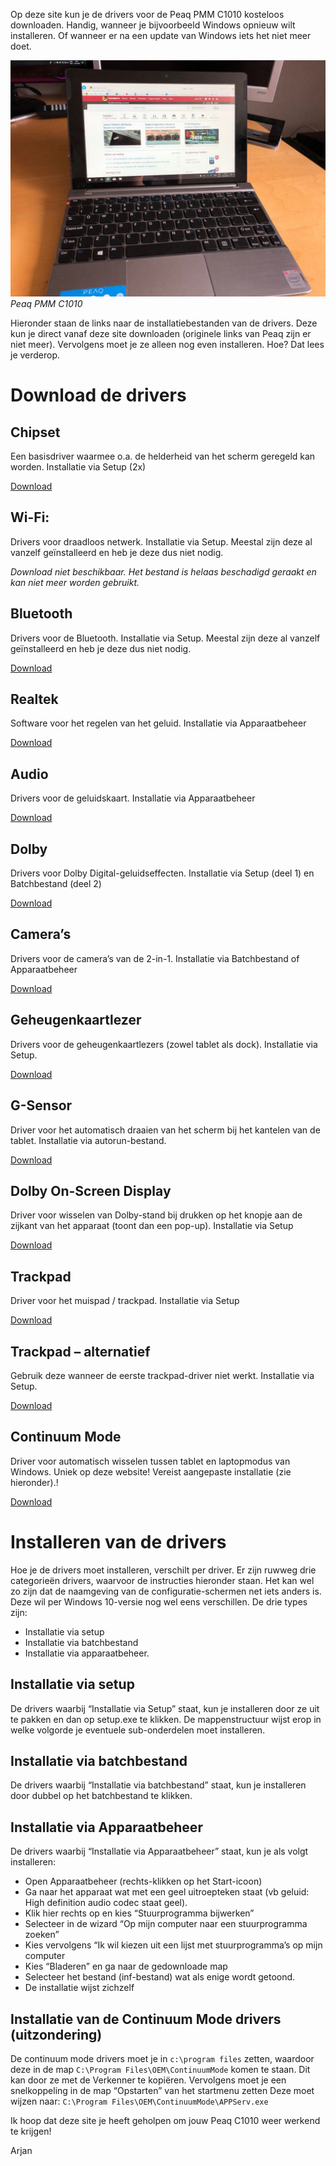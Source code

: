 Op deze site kun je de drivers voor de Peaq PMM C1010 kosteloos downloaden. Handig, wanneer je bijvoorbeeld Windows opnieuw wilt installeren. Of wanneer er na een update van Windows iets het niet meer doet.

![Peaq PMM C1010](peaq-laptop.jpeg)
*Peaq PMM C1010*

Hieronder staan de links naar de installatiebestanden van de drivers. Deze kun je direct vanaf deze site downloaden (originele links van Peaq zijn er niet meer). Vervolgens moet je ze alleen nog even installeren. Hoe? Dat lees je verderop.

# Download de drivers

## Chipset
Een basisdriver waarmee o.a. de helderheid van het scherm geregeld kan worden. Installatie via Setup (2x)

[Download](https://storage.googleapis.com/peaq-pmm-c1010-drivers/01_Chipset.zip)

## Wi-Fi: 
Drivers voor draadloos netwerk. Installatie via Setup. Meestal zijn deze al vanzelf geïnstalleerd en heb je deze dus niet nodig.

*Download niet beschikbaar. Het bestand is helaas beschadigd geraakt en kan niet meer worden gebruikt.*

## Bluetooth

Drivers voor de Bluetooth. Installatie via Setup.
Meestal zijn deze al vanzelf geïnstalleerd en heb je deze dus niet nodig.

[Download](https://storage.googleapis.com/peaq-pmm-c1010-drivers/03_Bluetooth.zip)

## Realtek

Software voor het regelen van het geluid. Installatie via Apparaatbeheer

[Download](https://storage.googleapis.com/peaq-pmm-c1010-drivers/04_Realtek.zip)

## Audio

Drivers voor de geluidskaart. Installatie via Apparaatbeheer

[Download](https://storage.googleapis.com/peaq-pmm-c1010-drivers/05_Audio.zip)

## Dolby

Drivers voor Dolby Digital-geluidseffecten. Installatie via Setup (deel 1) en Batchbestand (deel 2)

[Download](https://storage.googleapis.com/peaq-pmm-c1010-drivers/06_Dolby.zip)

## Camera’s

Drivers voor de camera’s van de 2-in-1. Installatie via Batchbestand of Apparaatbeheer

[Download](https://storage.googleapis.com/peaq-pmm-c1010-drivers/07_Camera.zip)

## Geheugenkaartlezer

Drivers voor de geheugenkaartlezers (zowel tablet als dock). Installatie via Setup.

[Download](https://storage.googleapis.com/peaq-pmm-c1010-drivers/08_Cardreader.zip)

## G-Sensor

Driver voor het automatisch draaien van het scherm bij het kantelen van de tablet. Installatie via autorun-bestand.

[Download](https://storage.googleapis.com/peaq-pmm-c1010-drivers/09_G-Sensor.zip)

## Dolby On-Screen Display

Driver voor wisselen van Dolby-stand bij drukken op het knopje aan de zijkant van het apparaat (toont dan een pop-up). Installatie via Setup

[Download](https://storage.googleapis.com/peaq-pmm-c1010-drivers/10_OSD.zip)

## Trackpad

Driver voor het muispad / trackpad. Installatie via Setup

[Download](https://storage.googleapis.com/peaq-pmm-c1010-drivers/Touchpad-driver.zip)

## Trackpad – alternatief

Gebruik deze wanneer de eerste trackpad-driver niet werkt. Installatie via Setup.

[Download](https://storage.googleapis.com/peaq-pmm-c1010-drivers/11_Touchpad.zip)

## Continuum Mode
Driver voor automatisch wisselen tussen tablet en laptopmodus van Windows. Uniek op deze website! Vereist aangepaste installatie (zie hieronder).!

[Download](https://storage.googleapis.com/peaq-pmm-c1010-drivers/ContinuumMode-driver.zip)

# Installeren van de drivers

Hoe je de drivers moet installeren, verschilt per driver. Er zijn ruwweg drie categorieën drivers, waarvoor de instructies hieronder staan. Het kan wel zo zijn dat de naamgeving van de configuratie-schermen net iets anders is. Deze wil per Windows 10-versie nog wel eens verschillen. De drie types zijn:

- Installatie via setup
- Installatie via batchbestand
- Installatie via apparaatbeheer.

## Installatie via setup
De drivers waarbij “Installatie via Setup” staat, kun je installeren door ze uit te pakken en dan op setup.exe te klikken. De mappenstructuur wijst erop in welke volgorde je eventuele sub-onderdelen moet installeren.

## Installatie via batchbestand
De drivers waarbij “Installatie via batchbestand” staat, kun je installeren door dubbel op het batchbestand te klikken.

## Installatie via Apparaatbeheer
De drivers waarbij “Installatie via Apparaatbeheer” staat, kun je als volgt installeren:

- Open Apparaatbeheer (rechts-klikken op het Start-icoon)
- Ga naar het apparaat wat met een geel uitroepteken staat (vb geluid: High definition audio codec staat geel).
- Klik hier rechts op en kies “Stuurprogramma bijwerken”
- Selecteer in de wizard “Op mijn computer naar een stuurprogramma zoeken”
- Kies vervolgens “Ik wil kiezen uit een lijst met stuurprogramma’s op mijn computer
- Kies “Bladeren” en ga naar de gedownloade map
- Selecteer het bestand (inf-bestand) wat als enige wordt getoond.
- De installatie wijst zichzelf

## Installatie van de Continuum Mode drivers (uitzondering)

De continuum mode drivers moet je in `c:\program files` zetten, waardoor deze in de map `C:\Program Files\OEM\ContinuumMode` komen te staan. Dit kan door ze met de Verkenner te kopiëren.
Vervolgens moet je een snelkoppeling in de map “Opstarten” van het startmenu zetten
Deze moet wijzen naar: `C:\Program Files\OEM\ContinuumMode\APPServ.exe`


Ik hoop dat deze site je heeft geholpen om jouw Peaq C1010 weer werkend te krijgen! 

Arjan
